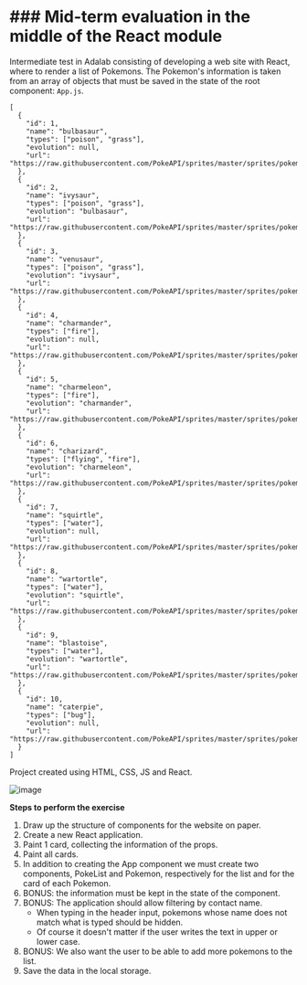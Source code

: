 # ### Mid-term evaluation in the middle of the React module

Intermediate test in Adalab consisting of developing a web site with React, where to render a list of Pokemons.
The Pokemon's information is taken from an array of objects that must be saved in the state of the root component: `App.js`.

```
[
  {
    "id": 1,
    "name": "bulbasaur",
    "types": ["poison", "grass"],
    "evolution": null,
    "url": "https://raw.githubusercontent.com/PokeAPI/sprites/master/sprites/pokemon/1.png"
  },
  {
    "id": 2,
    "name": "ivysaur",
    "types": ["poison", "grass"],
    "evolution": "bulbasaur",
    "url": "https://raw.githubusercontent.com/PokeAPI/sprites/master/sprites/pokemon/2.png"
  },
  {
    "id": 3,
    "name": "venusaur",
    "types": ["poison", "grass"],
    "evolution": "ivysaur",
    "url": "https://raw.githubusercontent.com/PokeAPI/sprites/master/sprites/pokemon/3.png"
  },
  {
    "id": 4,
    "name": "charmander",
    "types": ["fire"],
    "evolution": null,
    "url": "https://raw.githubusercontent.com/PokeAPI/sprites/master/sprites/pokemon/4.png"
  },
  {
    "id": 5,
    "name": "charmeleon",
    "types": ["fire"],
    "evolution": "charmander",
    "url": "https://raw.githubusercontent.com/PokeAPI/sprites/master/sprites/pokemon/5.png"
  },
  {
    "id": 6,
    "name": "charizard",
    "types": ["flying", "fire"],
    "evolution": "charmeleon",
    "url": "https://raw.githubusercontent.com/PokeAPI/sprites/master/sprites/pokemon/6.png"
  },
  {
    "id": 7,
    "name": "squirtle",
    "types": ["water"],
    "evolution": null,
    "url": "https://raw.githubusercontent.com/PokeAPI/sprites/master/sprites/pokemon/7.png"
  },
  {
    "id": 8,
    "name": "wartortle",
    "types": ["water"],
    "evolution": "squirtle",
    "url": "https://raw.githubusercontent.com/PokeAPI/sprites/master/sprites/pokemon/8.png"
  },
  {
    "id": 9,
    "name": "blastoise",
    "types": ["water"],
    "evolution": "wartortle",
    "url": "https://raw.githubusercontent.com/PokeAPI/sprites/master/sprites/pokemon/9.png"
  },
  {
    "id": 10,
    "name": "caterpie",
    "types": ["bug"],
    "evolution": null,
    "url": "https://raw.githubusercontent.com/PokeAPI/sprites/master/sprites/pokemon/10.png"
  }
]
```

Project created using HTML, CSS, JS and React.

![image](https://user-images.githubusercontent.com/81922944/150493929-eeb3ade3-cb05-49c0-9a0b-38cf03a6a962.png)

**Steps to perform the exercise**

1. Draw up the structure of components for the website on paper.
2. Create a new React application.
3. Paint 1 card, collecting the information of the props.
4. Paint all cards.
5. In addition to creating the App component we must create two components, PokeList and Pokemon,
   respectively for the list and for the card of each Pokemon.
6. BONUS: the information must be kept in the state of the component.
7. BONUS: The application should allow filtering by contact name.
   - When typing in the header input, pokemons whose name does not match what is typed should be hidden.
   - Of course it doesn't matter if the user writes the text in upper or lower case.
8. BONUS: We also want the user to be able to add more pokemons to the list.
9. Save the data in the local storage.
